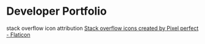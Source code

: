 # Developer Portfolio


stack overflow icon attribution <a href="https://www.flaticon.com/free-icons/stack-overflow" title="stack overflow icons">Stack overflow icons created by Pixel perfect - Flaticon</a>